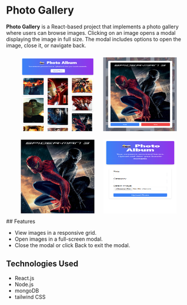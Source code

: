 # Photo Gallery

**Photo Gallery** is a React-based project that implements a photo gallery where users can browse images. Clicking on an image opens a modal displaying the image in full size. The modal includes options to open the image, close it, or navigate back.
<div align="center">
  <img src="./PA1.png" alt="Screenshot 1" width="200"  height="200" style="margin: 10px" />
  <img src="./PA2.png" alt="Screenshot 2" width="200" height="200" style="margin: 10px" />
  <img src="./PA3.png" alt="Screenshot 3" width="200" height="200" style="margin: 10px" />
  <img src="./PA4.png" alt="Screenshot 4" width="200" height="200"  style="margin: 10px" />
</div>
## Features

- View images in a responsive grid.
- Open images in a full-screen modal.
- Close the modal or click Back to exit the modal.

## Technologies Used

- React.js
- Node.js
- mongoDB
- tailwind CSS
